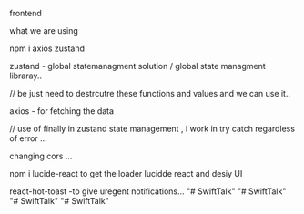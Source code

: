 frontend 

what we are using

npm i axios zustand

zustand - global statemanagment solution / global state managment libraray..

  // be just need to destrcutre these functions and values and we can use it..

axios - for fetching the data 

// use of finally in zustand state management , i work in try catch regardless of error ...

changing cors ...

npm i lucide-react
to get the loader 
lucidde react and desiy UI 

react-hot-toast 
-to give uregent notifications...
"# SwiftTalk" 
"# SwiftTalk" 
"# SwiftTalk" 
"# SwiftTalk" 
